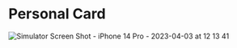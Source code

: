 # Personal Card
![Simulator Screen Shot - iPhone 14 Pro - 2023-04-03 at 12 13 41](https://user-images.githubusercontent.com/56153715/229466253-c02e6490-46c7-4085-a291-38616f3b0994.png)
